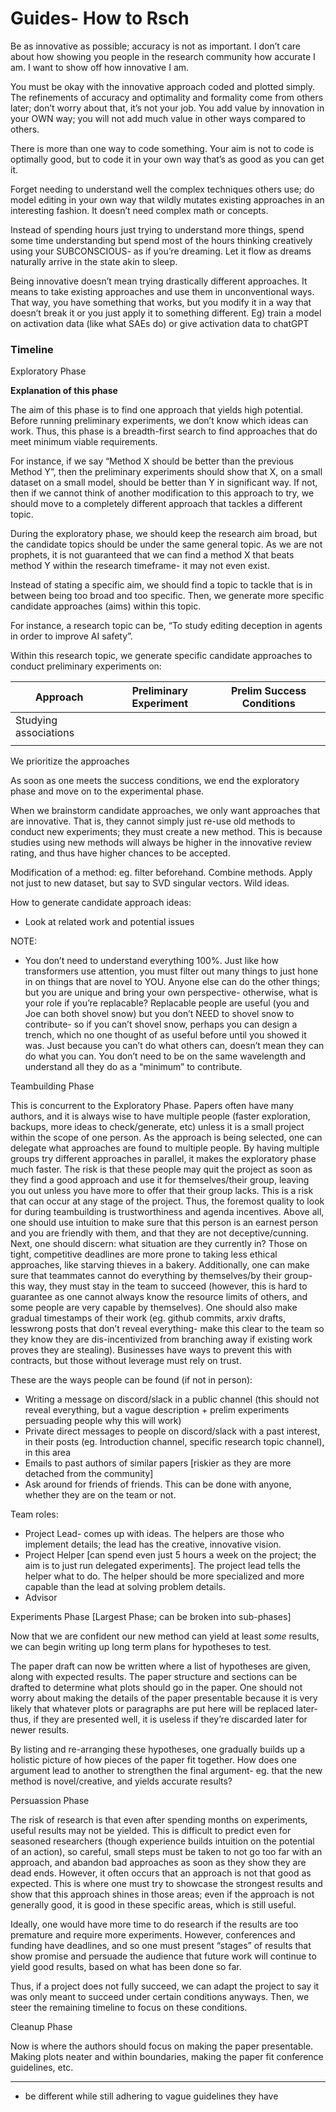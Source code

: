 # Guides- How to Rsch

Be as innovative as possible; accuracy is not as important. I don’t care about how showing you people in the research community how accurate I am. I want to show off how innovative I am.

You must be okay with the innovative approach coded and plotted simply. The refinements of accuracy and optimality and formality come from others later; don’t worry about that, it’s not your job. You add value by innovation in your OWN way; you will not add much value in other ways compared to others.

There is more than one way to code something. Your aim is not to code is optimally good, but to code it in your own way that’s as good as you can get it. 

Forget needing to understand well the complex techniques others use; do model editing in your own way that wildly mutates existing approaches in an interesting fashion. It doesn’t need complex math or concepts.

Instead of spending hours just trying to understand more things, spend some time understanding but spend most of the hours thinking creatively using your SUBCONSCIOUS- as if you’re dreaming. Let it flow as dreams naturally arrive in the state akin to sleep.

Being innovative doesn’t mean trying drastically different approaches. It means to take existing approaches and use them in unconventional ways. That way, you have something that works, but you modify it in a way that doesn’t break it or you just apply it to something different. Eg) train a model on activation data (like what SAEs do) or give activation data to chatGPT

### Timeline

Exploratory Phase

**Explanation of this phase**

The aim of this phase is to find one approach that yields high potential. Before running preliminary experiments, we don’t know which ideas can work. Thus, this phase is a breadth-first search to find approaches that do meet minimum viable requirements. 

For instance, if we say “Method X should be better than the previous Method Y”, then the preliminary experiments should show that X, on a small dataset on a small model, should be better than Y in significant way. If not, then if we cannot think of another modification to this approach to try, we should move to a completely different approach that tackles a different topic.

During the exploratory phase, we should keep the research aim broad, but the candidate topics should be under the same general topic. As we are not prophets, it is not guaranteed that we can find a method X that beats method Y within the research timeframe- it may not even exist. 

Instead of stating a specific aim, we should find a topic to tackle that is in between being too broad and too specific. Then, we generate more specific candidate approaches (aims) within this topic. 

For instance, a research topic can be, “To study editing deception in agents in order to improve AI safety”.

Within this research topic, we generate specific candidate approaches to conduct preliminary experiments on:

| Approach | Preliminary Experiment | Prelim Success Conditions |
| --- | --- | --- |
| Studying associations |  |  |
|  |  |  |

We prioritize the approaches 

As soon as one meets the success conditions, we end the exploratory phase and move on to the experimental phase.

When we brainstorm candidate approaches, we only want approaches that are innovative. That is, they cannot simply just re-use old methods to conduct new experiments; they must create a new method. This is because studies using new methods will always be higher in the innovative review rating, and thus have higher chances to be accepted.

Modification of a method: eg. filter beforehand. Combine methods. Apply not just to new dataset, but say to SVD singular vectors. Wild ideas.

How to generate candidate approach ideas:

- Look at related work and potential issues

NOTE:

- You don’t need to understand everything 100%. Just like how transformers use attention, you must filter out many things to just hone in on things that are novel to YOU. Anyone else can do the other things; but you are unique and bring your own perspective- otherwise, what is your role if you’re replacable? Replacable people are useful (you and Joe can both shovel snow) but you don’t NEED to shovel snow to contribute- so if you can’t shovel snow, perhaps you can design a trench, which no one thought of as useful before until you showed it was. Just because you can’t do what others can, doesn’t mean they can do what you can. You don’t need to be on the same wavelength and understand all they do as a “minimum” to contribute.

Teambuilding Phase

This is concurrent to the Exploratory Phase. Papers often have many authors, and it is always wise to have multiple people (faster exploration, backups, more ideas to check/generate, etc) unless it is a small project within the scope of one person. As the approach is being selected, one can delegate what approaches are found to multiple people. By having multiple groups try different approaches in parallel, it makes the exploratory phase much faster. The risk is that these people may quit the project as soon as they find a good approach and use it for themselves/their group, leaving you out unless you have more to offer that their group lacks. This is a risk that can occur at any stage of the project. Thus, the foremost quality to look for during teambuilding is trustworthiness and agenda incentives. Above all, one should use intuition to make sure that this person is an earnest person and you are friendly with them, and that they are not deceptive/cunning. Next, one should discern: what situation are they currently in? Those on tight, competitive deadlines are more prone to taking less ethical approaches, like starving thieves in a bakery. Additionally, one can make sure that teammates cannot do everything by themselves/by their group- this way, they must stay in the team to succeed (however, this is hard to guarantee as one cannot always know the resource limits of others, and some people are very capable by themselves). One should also make gradual timestamps of their work (eg. github commits, arxiv drafts, lesswrong posts that don’t reveal everything- make this clear to the team so they know they are dis-incentivized from branching away if existing work proves they are stealing). Businesses have ways to prevent this with contracts, but those without leverage must rely on trust.

These are the ways people can be found (if not in person):

- Writing a message on discord/slack in a public channel (this should not reveal everything, but a vague description + prelim experiments persuading people why this will work)
- Private direct messages to people on discord/slack with a past interest, in their posts (eg. Introduction channel, specific research topic channel), in this area
- Emails to past authors of similar papers [riskier as they are more detached from the community]
- Ask around for friends of friends. This can be done with anyone, whether they are on the team or not.

Team roles:

- Project Lead- comes up with ideas. The helpers are those who implement details; the lead has the creative, innovative vision.
- Project Helper [can spend even just 5 hours a week on the project; the aim is to just run delegated experiments]. The project lead tells the helper what to do. The helper should be more specialized and more capable than the lead at solving problem details.
- Advisor

Experiments Phase [Largest Phase; can be broken into sub-phases]

Now that we are confident our new method can yield at least *some* results, we can begin writing up long term plans for hypotheses to test. 

The paper draft can now be written where a list of hypotheses are given, along with expected results. The paper structure and sections can be drafted to determine what plots should go in the paper. One should not worry about making the details of the paper presentable because it is very likely that whatever plots or paragraphs are put here will be replaced later- thus, if they are presented well, it is useless if they’re discarded later for newer results.

By listing and re-arranging these hypotheses, one gradually builds up a holistic picture of how pieces of the paper fit together. How does one argument lead to another to strengthen the final argument- eg. that the new method is novel/creative, and yields accurate results?

Persuassion Phase

The risk of research is that even after spending months on experiments, useful results may not be yielded. This is difficult to predict even for seasoned researchers (though experience builds intuition on the potential of an action), so careful, small steps must be taken to not go too far with an approach, and abandon bad approaches as soon as they show they are dead ends. However, it often occurs that an approach is not that good as expected. This is where one must try to showcase the strongest results and show that this approach shines in those areas; even if the approach is not generally good, it is good in these specific areas, which is still useful.

Ideally, one would have more time to do research if the results are too premature and require more experiments. However, conferences and funding have deadlines, and so one must present “stages” of results that show promise and persuade the audience that future work will continue to yield good results, based on what has been done so far. 

Thus, if a project does not fully succeed, we can adapt the project to say it was only meant to succeed under certain conditions anyways. Then, we steer the remaining timeline to focus on these conditions. 

Cleanup Phase

Now is where the authors should focus on making the paper presentable. Making plots neater and within boundaries, making the paper fit conference guidelines, etc.

---

- be different while still adhering to vague guidelines they have